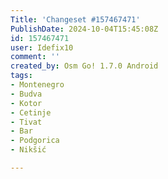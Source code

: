 ```yaml
---
Title: 'Changeset #157467471'
PublishDate: 2024-10-04T15:45:08Z
id: 157467471
user: Idefix10
comment: ''
created_by: Osm Go! 1.7.0 Android
tags:
- Montenegro
- Budva
- Kotor
- Cetinje
- Tivat
- Bar
- Podgorica
- Nikšić

---
```

